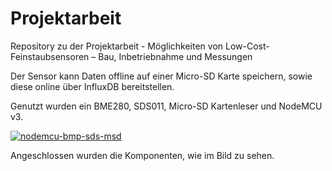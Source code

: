 # Projektarbeit
Repository zu der Projektarbeit - Möglichkeiten von Low-Cost-Feinstaubsensoren – Bau, Inbetriebnahme und Messungen



Der Sensor kann Daten offline auf einer Micro-SD Karte speichern, sowie diese online über InfluxDB bereitstellen.

Genutzt wurden ein BME280, SDS011, Micro-SD Kartenleser und NodeMCU v3.

<a href="https://imgbb.com/"><img src="https://i.ibb.co/Yh9mXrm/nodemcu-bmp-sds-msd.jpg" alt="nodemcu-bmp-sds-msd" border="0" /></a>

Angeschlossen wurden die Komponenten, wie im Bild zu sehen.
